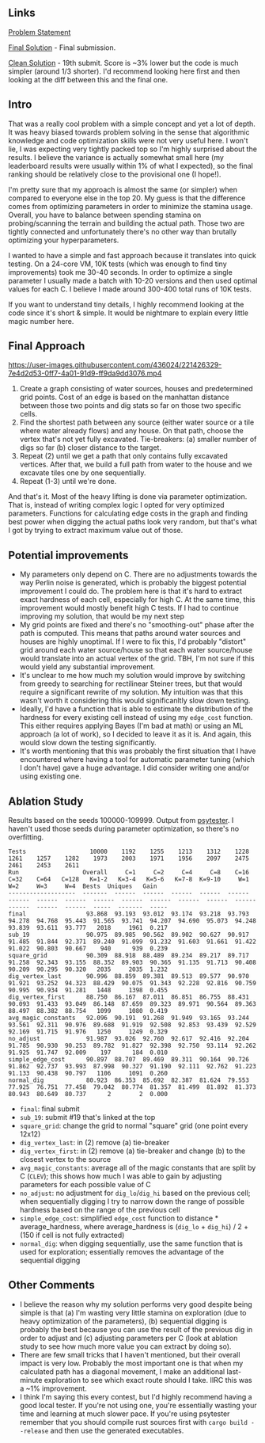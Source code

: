 ## Links

[Problem Statement](https://atcoder.jp/contests/ahc018)

[Final Solution](https://github.com/FakePsyho/cpcontests/blob/master/atcoder/ahc018/main.cpp) - Final submission. 

[Clean Solution](https://github.com/FakePsyho/cpcontests/blob/master/atcoder/ahc018/main_19.cpp) - 19th submit. Score is ~3% lower but the code is much simpler (around 1/3 shorter). I'd recommend looking here first and then looking at the diff between this and the final one.


## Intro

That was a really cool problem with a simple concept and yet a lot of depth. It was heavy biased towards problem solving in the sense that algorithmic knowledge and code optimization skills were not very useful here. I won't lie, I was expecting very tightly packed top so I'm highly surprised about the results. I believe the variance is actually somewhat small here (my leaderboard results were usually within 1% of what I expected), so the final ranking should be relatively close to the provisional one (I hope!).

I'm pretty sure that my approach is almost the same (or simpler) when compared to everyone else in the top 20. My guess is that the difference comes from optimizing parameters in order to minimize the stamina usage. Overall, you have to balance between spending stamina on probing/scanning the terrain and building the actual path. Those two are tightly connected and unfortunately there's no other way than brutally optimizing your hyperparameters.

I wanted to have a simple and fast approach because it translates into quick testing. On a 24-core VM, 10K tests (which was enough to find tiny improvements) took me 30-40 seconds. In order to optimize a single parameter I usually made a batch with 10-20 versions and then used optimal values for each C. I believe I made around 300-400 total runs of 10K tests. 

If you want to understand tiny details, I highly recommend looking at the code since it's short & simple. It would be nightmare to explain every little magic number here.


## Final Approach

https://user-images.githubusercontent.com/436024/221426329-7e4d2d53-0ff7-4a01-91d9-ff9da9dd3076.mp4

1. Create a graph consisting of water sources, houses and predetermined grid points. Cost of an edge is based on the manhattan distance between those two points and dig stats so far on those two specific cells.
2. Find the shortest path between any source (either water source or a tile where water already flows) and any house. On that path, choose the vertex that's not yet fully excavated. Tie-breakers: (a) smaller number of digs so far (b) closer distance to the target.
3. Repeat (2) until we get a path that only contains fully excavated vertices. After that, we build a full path from water to the house and we excavate tiles one by one sequentially. 
4. Repeat (1-3) until we're done.

And that's it. Most of the heavy lifting is done via parameter optimization. That is, instead of writing complex logic I opted for very optimized parameters. Functions for calculating edge costs in the graph and finding best power when digging the actual paths look very random, but that's what I got by trying to extract maximum value out of those.


## Potential improvements

- My parameters only depend on C. There are no adjustments towards the way Perlin noise is generated, which is probably the biggest potential improvement I could do. The problem here is that it's hard to extract exact hardness of each cell, especially for high C. At the same time, this improvement would mostly benefit high C tests. If I had to continue improving my solution, that would be my next step
- My grid points are fixed and there's no "smoothing-out" phase after the path is computed. This means that paths around water sources and houses are highly unoptimal. If I were to fix this, I'd probably "distort" grid around each water source/house so that each water source/house would translate into an actual vertex of the grid. TBH, I'm not sure if this would yield any substantial improvement.
- It's unclear to me how much my solution would improve by switching from greedy to searching for rectilinear Steiner trees, but that would require a significant rewrite of my solution. My intuition was that this wasn't worth it considering this would significanltly slow down testing.
- Ideally, I'd have a function that is able to estimate the distribution of the hardness for every existing cell instead of using my `edge_cost` function. This either requires applying Bayes (I'm bad at math) or using an ML approach (a lot of work), so I decided to leave it as it is. And again, this would slow down the testing significantly.
- It's worth mentioning that this was probably the first situation that I have encountered where having a tool for automatic parameter tuning (which I don't have) gave a huge advantage. I did consider writing one and/or using existing one. 


## Ablation Study

Results based on the seeds 100000-109999. Output from [psytester](https://github.com/FakePsyho/psytester). I haven't used those seeds during parameter optimization, so there's no overfitting.


```
Tests                  10000    1192    1255    1213    1312    1228    1261    1257    1282    1973    2003    1971    1956    2097    2475    2461    2453    2611
Run                  Overall     C=1     C=2     C=4     C=8    C=16    C=32    C=64   C=128   K=1-2   K=3-4   K=5-6   K=7-8  K=9-10     W=1     W=2     W=3     W=4  Bests  Uniques   Gain
-------------------  -------  ------  ------  ------  ------  ------  ------  ------  ------  ------  ------  ------  ------  ------  ------  ------  ------  ------  -----  -------  -----
final                 93.868  93.193  93.012  93.174  93.218  93.793  94.278  94.768  95.443  91.565  93.741  94.207  94.690  95.073  94.248  93.839  93.611  93.777   2018     1961  0.217
sub_19                90.975  89.985  90.562  89.902  90.627  90.917  91.485  91.844  92.371  89.240  91.099  91.232  91.603  91.661  91.422  91.022  90.803  90.667    940      939  0.239
square_grid           90.309  88.918  88.489  89.234  89.217  89.717  91.258  92.343  93.155  88.352  89.903  90.365  91.135  91.713  90.408  90.209  90.295  90.320   2035     2035  1.232
dig_vertex_last       90.996  88.859  89.381  89.513  89.577  90.970  91.921  93.252  94.323  88.429  90.075  91.343  92.228  92.816  90.759  90.995  90.934  91.281   1448     1398  0.455
dig_vertex_first      88.750  86.167  87.011  86.851  86.755  88.431  90.093  91.433  93.049  86.148  87.659  89.323  89.971  90.564  89.363  88.497  88.382  88.754   1099     1080  0.419
avg_magic_constants   92.096  90.191  91.268  91.949  93.165  93.244  93.561  92.311  90.976  89.688  91.919  92.508  92.853  93.439  92.529  92.169  91.715  91.976   1250     1249  0.329
no_adjust             91.987  93.026  92.760  92.617  92.416  92.204  91.785  90.930  90.253  89.782  91.827  92.398  92.750  93.114  92.262  91.925  91.747  92.009    197      184  0.010
simple_edge_cost      90.897  88.707  89.469  89.311  90.164  90.726  91.862  92.737  93.993  87.998  90.327  91.190  92.111  92.762  91.223  91.133  90.438  90.797   1106     1091  0.260
normal_dig            80.923  86.353  85.692  82.387  81.624  79.553  77.925  76.751  77.458  79.042  80.774  81.357  81.499  81.892  81.373  80.943  80.649  80.737      2        2  0.000
```


- `final`: final submit
- `sub_19`: submit #19 that's linked at the top
- `square_grid`: change the grid to normal "square" grid (one point every 12x12)
- `dig_vertex_last`: in (2) remove (a) tie-breaker
- `dig_vertex_first`: in (2) remove (a) tie-breaker and change (b) to the closest vertex to the source
- `avg_magic_constants`: average all of the magic constants that are split by C (`CLEV`); this shows how much I was able to gain by adjusting parameters for each possible value of C
- `no_adjust`: no adjustment for `dig_lo`/`dig_hi` based on the previous cell; when sequentially digging I try to narrow down the range of possible hardness based on the range of the previous cell
- `simple_edge_cost`: simplified `edge_cost` function to distance * average_hardness, where average_hardness is (`dig_lo` + `dig_hi`) / 2 + (150 if cell is not fully extracted)
- `normal_dig`: when digging sequentially, use the same function that is used for exploration; essentially removes the advantage of the sequential digging

## Other Comments

- I believe the reason why my solution performs very good despite being simple is that (a) I'm wasting very little stamina on exploration (due to heavy optimization of the parameters), (b) sequential digging is probably the best because you can use the result of the previous dig in order to adjust and (c) adjusting parameters per C (look at ablation study to see how much more value you can extract by doing so).
- There are few small tricks that I haven't mentioned, but their overall impact is very low. Probably the most important one is that when my calculated path has a diagonal movement, I make an additional last-minute exploration to see which exact route should I take. IIRC this was a ~1% improvement. 
- I think I'm saying this every contest, but I'd highly recommend having a good local tester. If you're not using one, you're essentially wasting your time and learning at much slower pace. If you're using psytester remember that you should compile rust sources first with `cargo build --release` and then use the generated executables.
